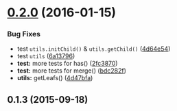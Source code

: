 <a name="0.2.0"></a>
# [0.2.0](https://github.com/leizongmin/node-lei-ns/compare/v0.1.3...v0.2.0) (2016-01-15)


### Bug Fixes

*  test `utils.initChild()` & `utils.getChild()` ([4d64e54](https://github.com/leizongmin/node-lei-ns/commit/4d64e54))
*  test `utils` ([6a13796](https://github.com/leizongmin/node-lei-ns/commit/6a13796))
* **test:** more tests for has() ([2fc3870](https://github.com/leizongmin/node-lei-ns/commit/2fc3870))
* **test:** more tests for merge() ([bdc282f](https://github.com/leizongmin/node-lei-ns/commit/bdc282f))
* **utils:** getLeafs() ([4d47bfa](https://github.com/leizongmin/node-lei-ns/commit/4d47bfa))



<a name="0.1.3"></a>
## 0.1.3 (2015-09-18)




